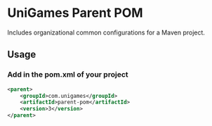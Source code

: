 # UniGames Parent POM

Includes organizational common configurations for a Maven project.

## Usage
    
### Add <parent> in the pom.xml of your project

```xml
<parent>
    <groupId>com.unigames</groupId>
    <artifactId>parent-pom</artifactId>
    <version>3</version>
</parent>
```
